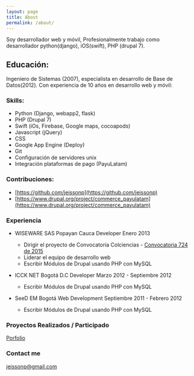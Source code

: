 ```yaml
---
layout: page
title: About
permalink: /about/
---
```

Soy desarrollador web y m&oacute;vil, Profesionalmente trabajo como desarrollador python(django), iOS(swift), PHP (drupal 7).


## Educaci&oacute;n:

Ingeniero de Sistemas (2007), especialista en desarrollo de Base de Datos(2012).
Con experiencia de 10 a&ntilde;os en desarrollo web y m&oacute;vil:

### Skills:

- Python (Django, webapp2, flask)
- PHP (Drupal 7)
- Swift (iOs, Firebase, Google maps, cocoapods)
- Javascript (jQuery)
- CSS
- Google App Engine (Deploy)
- Git
- Configuración de servidores unix
- Integración plataformas de pago (PayuLatam)

### Contribuciones:
- [https://github.com/jeissonp](https://github.com/jeissonp)
- [https://www.drupal.org/project/commerce_payulatam](https://www.drupal.org/project/commerce_payulatam)

### Experiencia
 - WISEWARE SAS Popayan Cauca Developer Enero 2013
    - Dirigir el proyecto de Convocatoria Colciencias - [Convocatoria 724 de 2015](https://apps.co/inscripciones/convocatoria/ayudapps-2015/)
    - Liderar el equipo de desarrollo web
    - Escribir M&oacute;dulos de Drupal usando PHP con MySQL

 - ICCK NET Bogot&aacute; D.C Developer Marzo 2012 - Septiembre 2012
    - Escribir M&oacute;dulos de Drupal usando PHP con MySQL

 - SeeD EM Bogot&aacute; Web Development Septiembre 2011 - Febrero 2012
    - Escribir M&oacute;dulos de Drupal usando PHP con MySQL

### Proyectos Realizados / Participado
[Porfolio](/categories)

### Contact me

[jeissonp@gmail.com](mailto:jeissonp@gmail.com)